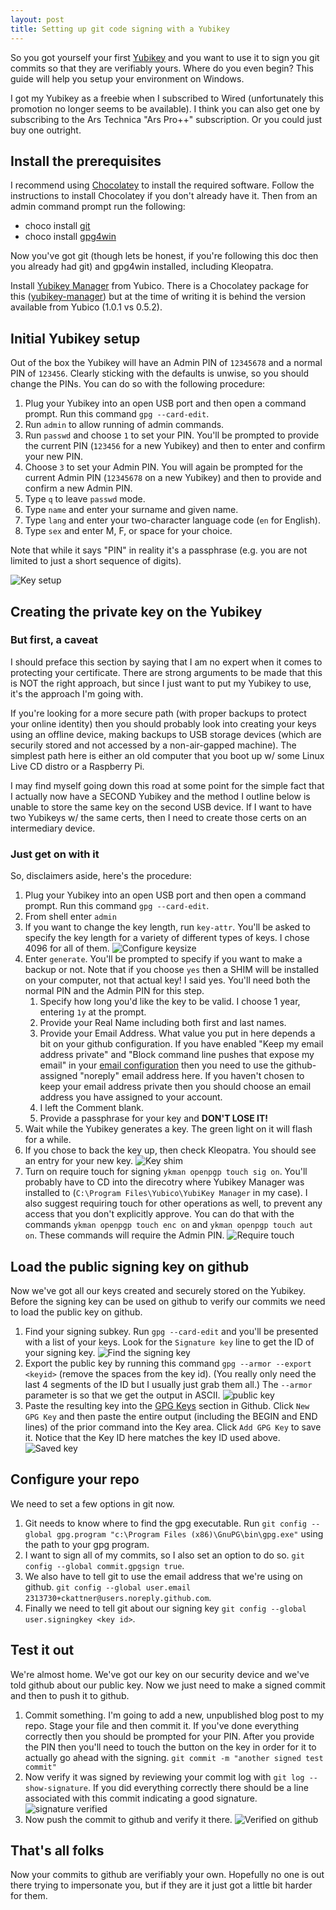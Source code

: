 ```yaml
---
layout: post
title: Setting up git code signing with a Yubikey
---
```


So you got yourself your first [Yubikey](https://www.yubico.com/) and you want to use it to sign you git commits so that they are verifiably yours.  Where do you even begin?  This guide will help you setup your environment on Windows.

I got my Yubikey as a freebie when I subscribed to Wired (unfortunately this promotion no longer seems to be available).  I think you can also get one by subscribing to the Ars Technica "Ars Pro++" subscription.  Or you could just buy one outright.

## Install the prerequisites

I recommend using [Chocolatey](https://chocolatey.org/install) to install the required software.  Follow the instructions to install Chocolatey if you don't already have it.  Then from an admin command prompt run the following:
* choco install [git](https://chocolatey.org/packages/git)
* choco install [gpg4win](https://chocolatey.org/packages/Gpg4win)

Now you've got git (though lets be honest, if you're following this doc then you already had git) and gpg4win installed, including Kleopatra.

Install [Yubikey Manager](https://www.yubico.com/products/services-software/download/yubikey-manager/) from Yubico.  There is a Chocolatey package for this ([yubikey-manager](https://chocolatey.org/packages/yubikey-manager)) but at the time of writing it is behind the version available from Yubico (1.0.1 vs 0.5.2).

## Initial Yubikey setup
Out of the box the Yubikey will have an Admin PIN of `12345678` and a normal PIN of `123456`.  Clearly sticking with the defaults is unwise, so you should change the PINs.  You can do so with the following procedure:

1. Plug your Yubikey into an open USB port and then open a command prompt.  Run this command `gpg --card-edit`.
1. Run `admin` to allow running of admin commands.
1. Run `passwd` and choose `1` to set your PIN.  You'll be prompted to provide the current PIN (`123456` for a new Yubikey) and then to enter and confirm your new PIN.
1. Choose `3` to set your Admin PIN.  You will again be prompted for the current Admin PIN (`12345678` on a new Yubikey) and then to provide and confirm a new Admin PIN.
1. Type `q` to leave `passwd` mode.
1. Type `name` and enter your surname and given name.
1. Type `lang` and enter your two-character language code (`en` for English).
1. Type `sex` and enter M, F, or space for your choice.

Note that while it says "PIN" in reality it's a passphrase (e.g. you are not limited to just a short sequence of digits).

![Key setup](/images/2018-12-21/4-card-edit-setup.png "card-edit")

## Creating the private key on the Yubikey

### But first, a caveat

I should preface this section by saying that I am no expert when it comes to protecting your certificate.  There are strong arguments to be made that this is NOT the right approach, but since I just want to put my Yubikey to use, it's the approach I'm going with.

If you're looking for a more secure path (with proper backups to protect your online identity) then you should probably look into creating your keys using an offline device, making backups to USB storage devices (which are securily stored and not accessed by a non-air-gapped machine).  The simplest path here is either an old computer that you boot up w/ some Linux Live CD distro or a Raspberry Pi.

I may find myself going down this road at some point for the simple fact that I actually now have a SECOND Yubikey and the method I outline below is unable to store the same key on the second USB device.  If I want to have two Yubikeys w/ the same certs, then I need to create those certs on an intermediary device.

### Just get on with it

So, disclaimers aside, here's the procedure:

1. Plug your Yubikey into an open USB port and then open a command prompt.  Run this command `gpg --card-edit`.
1. From shell enter `admin`
1. If you want to change the key length, run `key-attr`.  You'll be asked to specify the key length for a variety of different types of keys.  I chose 4096 for all of them. ![Configure keysize](/images/2018-12-21/5-configure-key-size.png "Change to 4096 bit keys")
1. Enter `generate`.  You'll be prompted to specify if you want to make a backup or not.  Note that if you choose `yes` then a SHIM will be installed on your computer, not that actual key!  I said yes.  You'll need both the normal PIN and the Admin PIN for this step.
    1. Specify how long you'd like the key to be valid.  I choose 1 year, entering `1y` at the prompt.
    1. Provide your Real Name including both first and last names.
    1. Provide your Email Address.  What value you put in here depends a bit on your github configuration.  If you have enabled "Keep my email address private" and "Block command line pushes that expose my email" in your [email configuration](https://github.com/settings/emails) then you need to use the github-assigned "noreply" email address here.  If you haven't chosen to keep your email address private then you should choose an email address you have assigned to your account.
    1. I left the Comment blank.
    1. Provide a passphrase for your key and **DON'T LOSE IT!**
1. Wait while the Yubikey generates a key.  The green light on it will flash for a while.
1. If you chose to back the key up, then check Kleopatra.  You should see an entry for your new key.  ![Key shim](/images/2018-12-21/6-key-shim-in-kleopatra.png "My PC knows about my cert")
1. Turn on require touch for signing `ykman openpgp touch sig on`.  You'll probably have to CD into the direcotry where Yubikey Manager was installed to (`C:\Program Files\Yubico\YubiKey Manager` in my case).  I also suggest requiring touch for other operations as well, to prevent any access that you don't explicitly approve.  You can do that with the commands `ykman openpgp touch enc on` and `ykman openpgp touch aut on`.  These commands will require the Admin PIN.  ![Require touch](/images/2018-12-21/7-enable-touch-requirement.png "Enable touch for all modes")

## Load the public signing key on github

Now we've got all our keys created and securely stored on the Yubikey.  Before the signing key can be used on github to verify our commits we need to load the public key on github.

1. Find your signing subkey.  Run `gpg --card-edit` and you'll be presented with a list of your keys.  Look for the `Signature key` line to get the ID of your signing key.  ![Find the signing key](/images/2018-12-21/8-find-signing-key-id.png "card info including signing key id")
1. Export the public key by running this command `gpg --armor --export <keyid>` (remove the spaces from the key id).  (You really only need the last 4 segments of the ID but I usually just grab them all.)  The `--armor` parameter is so that we get the output in ASCII.  ![public key](/images/2018-12-21/9-armored-public-key-export.png "armored output")
1. Paste the resulting key into the [GPG Keys](https://github.com/settings/keys) section in Github.  Click `New GPG Key` and then paste the entire output (including the BEGIN and END lines) of the prior command into the Key area.  Click `Add GPG Key` to save it.  Notice that the Key ID here matches the key ID used above.  ![Saved key](/images/2018-12-21/10-saved-public-key-in-github.png "Key configured  for github")

## Configure your repo

We need to set a few options in git now.

1. Git needs to know where to find the gpg executable.  Run `git config --global gpg.program "c:\Program Files (x86)\GnuPG\bin\gpg.exe"` using the path to your gpg program.
1. I want to sign all of my commits, so I also set an option to do so.  `git config --global commit.gpgsign true`.
1. We also have to tell git to use the email address that we're using on github.  `git config --global user.email 2313730+ckattner@users.noreply.github.com`.
1. Finally we need to tell git about our signing key `git config --global user.signingkey <key id>`.

## Test it out

We're almost home.  We've got our key on our security device and we've told github about our public key.  Now we just need to make a signed commit and then to push it to github.

1. Commit something.  I'm going to add a new, unpublished blog post to my repo.  Stage your file and then commit it.  If you've done everything correctly then you should be prompted for your PIN.  After you provide the PIN then you'll need to touch the button on the key in order for it to actually go ahead with the signing.  `git commit -m "another signed test commit"`
1. Now verify it was signed by reviewing your commit log with `git log --show-signature`.  If you did everything correctly there should be a line associated with this commit indicating a good signature.  ![signature verified](/images/2018-12-21/11-signed-commit.png "signed commit log message")
1. Now push the commit to github and verify it there.  ![Verified on github](/images/2018-12-21/12-signature-verified.png "github knows who we are too")

## That's all folks

Now your commits to github are verifiably your own.  Hopefully no one is out there trying to impersonate you, but if they are it just got a little bit harder for them.
